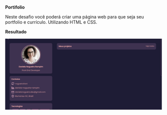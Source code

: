 **Portifolio**

Neste desafio você poderá criar uma página web para que seja seu portfolio e currículo. Utilizando HTML e CSS.

**Resultado**

<img src="./assets/resultado.gif" width="800px">